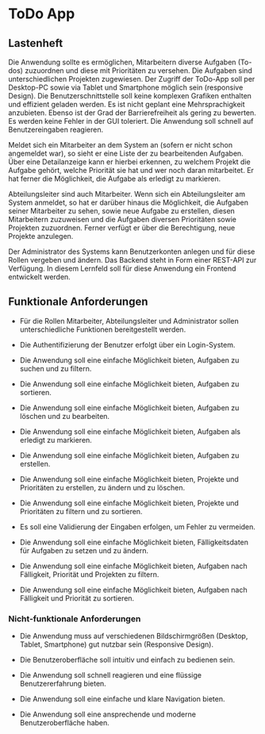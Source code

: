 # ToDo App

## Lastenheft

Die Anwendung sollte es ermöglichen, Mitarbeitern diverse Aufgaben (To-dos) zuzuordnen und diese mit Prioritäten zu versehen. Die Aufgaben sind unterschiedlichen Projekten zugewiesen. Der Zugriff der ToDo-App soll per Desktop-PC sowie via Tablet und Smartphone möglich sein (responsive Design). Die Benutzerschnittstelle soll keine komplexen Grafiken enthalten und effizient geladen werden. Es ist nicht geplant eine Mehrsprachigkeit anzubieten. Ebenso ist der Grad der Barrierefreiheit als gering zu bewerten. Es werden keine Fehler in der GUI toleriert. Die Anwendung soll schnell auf Benutzereingaben reagieren.

Meldet sich ein Mitarbeiter an dem System an (sofern er nicht schon angemeldet war), so sieht er eine Liste der zu bearbeitenden Aufgaben. Über eine Detailanzeige kann er hierbei erkennen, zu welchem Projekt die Aufgabe gehört, welche Priorität sie hat und wer noch daran mitarbeitet. Er hat ferner die Möglichkeit, die Aufgabe als erledigt zu markieren.

Abteilungsleiter sind auch Mitarbeiter. Wenn sich ein Abteilungsleiter am System anmeldet, so hat er darüber hinaus die Möglichkeit, die Aufgaben seiner Mitarbeiter zu sehen, sowie neue Aufgabe zu erstellen, diesen Mitarbeitern zuzuweisen und die Aufgaben diversen Prioritäten sowie Projekten zuzuordnen. Ferner verfügt er über die Berechtigung, neue Projekte anzulegen.

Der Administrator des Systems kann Benutzerkonten anlegen und für diese Rollen vergeben und ändern. Das Backend steht in Form einer REST-API zur Verfügung. In diesem Lernfeld soll für diese Anwendung ein Frontend entwickelt werden.

## Funktionale Anforderungen

* Für die Rollen Mitarbeiter, Abteilungsleiter und Administrator sollen unterschiedliche Funktionen bereitgestellt werden.

* Die Authentifizierung der Benutzer erfolgt über ein Login-System.

* Die Anwendung soll eine einfache Möglichkeit bieten, Aufgaben zu suchen und zu filtern.

* Die Anwendung soll eine einfache Möglichkeit bieten, Aufgaben zu sortieren.

* Die Anwendung soll eine einfache Möglichkeit bieten, Aufgaben zu löschen und zu bearbeiten.

* Die Anwendung soll eine einfache Möglichkeit bieten, Aufgaben als erledigt zu markieren.

* Die Anwendung soll eine einfache Möglichkeit bieten, Aufgaben zu erstellen.

* Die Anwendung soll eine einfache Möglichkeit bieten, Projekte und Prioritäten zu erstellen, zu ändern und zu löschen.

* Die Anwendung soll eine einfache Möglichkeit bieten, Projekte und Prioritäten zu filtern und zu sortieren.

* Es soll eine Validierung der Eingaben erfolgen, um Fehler zu vermeiden.

* Die Anwendung soll eine einfache Möglichkeit bieten, Fälligkeitsdaten für Aufgaben zu setzen und zu ändern.

* Die Anwendung soll eine einfache Möglichkeit bieten, Aufgaben nach Fälligkeit, Priorität und Projekten zu filtern.

* Die Anwendung soll eine einfache Möglichkeit bieten, Aufgaben nach Fälligkeit und Priorität zu sortieren.



### Nicht-funktionale Anforderungen

* Die Anwendung muss auf verschiedenen Bildschirmgrößen (Desktop, Tablet, Smartphone) gut nutzbar sein (Responsive Design).

* Die Benutzeroberfläche soll intuitiv und einfach zu bedienen sein.

* Die Anwendung soll schnell reagieren und eine flüssige Benutzererfahrung bieten.

* Die Anwendung soll eine einfache und klare Navigation bieten.

* Die Anwendung soll eine ansprechende und moderne Benutzeroberfläche haben.

